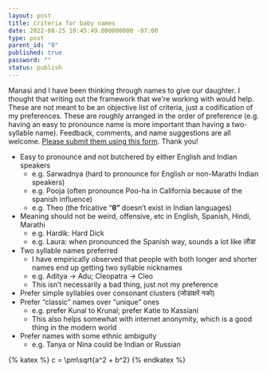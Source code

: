 ```yaml
---
layout: post
title: Criteria for baby names
date: 2022-08-25 10:45:49.000000000 -07:00
type: post
parent_id: "0"
published: true
password: ""
status: publish
---
```


Manasi and I have been thinking through names to give our daughter. I thought that writing out the framework that we're working with would help. These are not meant to be an objective list of criteria, just a codification of my preferences. These are roughly arranged in the order of preference (e.g. having an easy to pronounce name is more important than having a two-syllable name). Feedback, comments, and name suggestions are all welcome. [Please submit them using this form](https://forms.gle/YT59sDZF2tQ4aDXg8). Thank you!

- Easy to pronounce and not butchered by either English and Indian speakers
  - e.g. Sarwadnya (hard to pronounce for English or non-Marathi Indian speakers)
  - e.g. Pooja (often pronounce Poo-ha in California because of the spanish influence)
  - e.g. Theo (the fricative “<strong>θ” </strong>doesn’t exist in Indian languages)
- Meaning should not be weird, offensive, etc in English, Spanish, Hindi, Marathi
  - e.g. Hardik: Hard Dick
  - e.g. Laura: when pronounced the Spanish way, sounds a lot like लौडा
- Two syllable names preferred
  - I have empirically observed that people with both longer and shorter names end up getting two syllable nicknames
  - e.g. Aditya → Adu; Cleopatra → Cleo
  - This isn’t necessarily a bad thing, just not my preference
- Prefer simple syllables over consonant clusters (जोडाक्षरे नको)
- Prefer “classic” names over “unique” ones
  - e.g. prefer Kunal to Krunal; prefer Katie to Kassiani
  - This also helps somewhat with internet anonymity, which is a good thing in the modern world
- Prefer names with some ethnic ambiguity
  - e.g. Tanya or Nina could be Indian or Russian

{% katex %}
c = \pm\sqrt{a^2 + b^2}
{% endkatex %}
